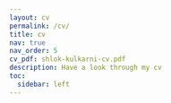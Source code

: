 ```yaml
---
layout: cv
permalink: /cv/
title: cv
nav: true
nav_order: 5
cv_pdf: shlok-kulkarni-cv.pdf
description: Have a look through my cv
toc:
  sidebar: left
---
```

